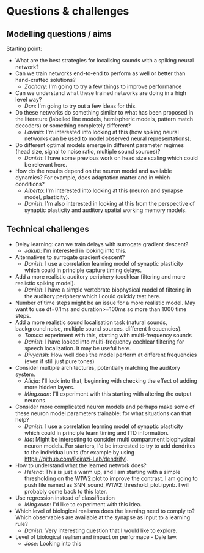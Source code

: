
# Questions & challenges


## Modelling questions / aims

Starting point:

* What are the best strategies for localising sounds with a spiking neural network?
* Can we train networks end-to-end to perform as well or better than hand-crafted solutions?
  - _Zachary_: I'm going to try a few things to improve performance
* Can we understand what these trained networks are doing in a high level way?
  - _Dan_: I'm going to try out a few ideas for this.
* Do these networks do something similar to what has been proposed in the literature (labelled line models, hemispheric models, pattern match decoders) or something completely different?
  - _Lavinia_: I'm interested into looking at this (how spiking neural networks can be used to model observed neural representations).
* Do different optimal models emerge in different parameter regimes (head size, signal to noise ratio, multiple sound sources)?
  - _Danish_:  I have some previous work on head size scaling which could be relevant here.
* How do the results depend on the neuron model and available dynamics? For example, does adaptation matter and in which conditions?
  - _Alberto_: I'm interested into looking at this (neuron and synapse model, plasticity).
  - _Danish_: I'm also interested in looking at this from the perspective of synaptic plasticity and auditory spatial working memory models. 


## Technical challenges

* Delay learning: can we train delays with surrogate gradient descent?
  - _Jakub_: I'm interested in looking into this.
* Alternatives to surrogate gradient descent?
  - _Danish_:  I use a correlation learning model of synaptic plasticity which could in principle capture timing delays.
* Add a more realistic auditory periphery (cochlear filtering and more realistic spiking model).
  - _Danish_:  I have a simple vertebrate biophysical model of filtering in the auditory periphery which I could quickly test here.
* Number of time steps might be an issue for a more realistic model. May want to use dt=0.1ms and duration>=100ms so more than 1000 time steps.
* Add a more realistic sound localisation task (natural sounds, background noise, multiple sound sources, different frequencies).
  - _Tomas_: experiment with this, starting with multi-frequency sounds
  - _Danish_: I have looked into multi-frequency cochlear filtering for speech localization. It may be useful here.
  - _Divyansh_: How well does the model perform at different frequencies (even if still just pure tones)
* Consider multiple architectures, potentially matching the auditory system.
  - _Alicja_: I'll look into that, beginning with checking the effect of adding more hidden layers.
  - _Mingxuan_: I'll experiment with this starting with altering the output neurons.
* Consider more complicated neuron models and perhaps make some of these neuron model parameters trainable; for what situations can that help?
  - _Danish_:  I use a correlation learning model of synaptic plasticity which could in principle learn timing and ITD information.
  - _Ido_: Might be interesting to consider multi compartment biophysical neuron models. For starters, I'd be interested to try to add dendrites to the individual units (for example by using https://github.com/Poirazi-Lab/dendrify).
* How to understand what the learned network does?
  - _Helena_:  This is just a warm up, and I am starting with a simple thresholding on the W1W2 plot to improve the contrast. I am going to push file named as SNN_sound_W1W2_threshold_plot.ipynb. I will probably come back to this later. 
* Use regression instead of classification
  - _Mingxuan_: I'd like to experiment with this idea.
* Which level of biological realisms does the learning need to comply to? Which observables are available at the synapse as input to a learning rule?
  - _Danish_:  Very interesting question that I would like to explore.
* Level of biological realism and impact on performace - Dale law.
  - _Jose_: Looking into this

